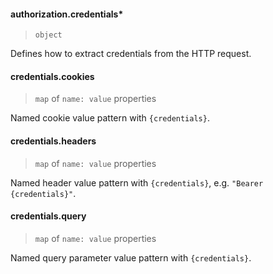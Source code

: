 #### authorization.credentials\*

> `object`

Defines how to extract credentials from the HTTP request.

#### credentials.cookies

> `map` of `name: value` properties

Named cookie value pattern with `{credentials}`.

#### credentials.headers

> `map` of `name: value` properties

Named header value pattern with `{credentials}`, e.g. `"Bearer` `{credentials}"`.

#### credentials.query

> `map` of `name: value` properties

Named query parameter value pattern with `{credentials}`.

